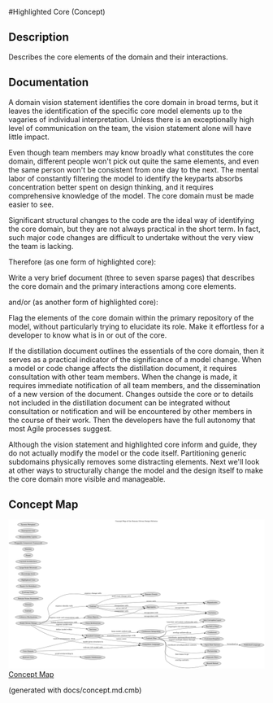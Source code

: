#Highlighted Core (Concept)
## Description
Describes the core elements of the domain and their interactions.
## Documentation
A domain vision statement identifies the core domain in broad terms, but it
leaves the identification of the specific core model elements up to the
vagaries of individual interpretation. Unless there is an exceptionally high
level of communication on the team, the vision statement alone will have
little impact.

Even though team members may know broadly what constitutes the core domain,
different people won't pick out quite the same elements, and even the same
person won't be consistent from one day to the next. The mental labor of
constantly filtering the model to identify the keyparts absorbs concentration
better spent on design thinking, and it requires comprehensive knowledge of the
model. The core domain must be made easier to see.

Significant structural changes to the code are the ideal way of identifying the
core domain, but they are not always practical in the short term. In fact, such
major code changes are difficult to undertake without the very view the team is
lacking.

Therefore (as one form of highlighted core):

Write a very brief document (three to seven sparse pages) that describes the
core domain and the primary interactions among core elements.

and/or (as another form of highlighted core):

Flag the elements of the core domain within the primary repository of the
model, without particularly trying to elucidate its role. Make it effortless
for a developer to know what is in or out of the core.

If the distillation document outlines the essentials of the core domain, then
it serves as a practical indicator of the significance of a model change. When
a model or code change affects the distillation document, it requires
consultation with other team members. When the change is made, it requires
immediate notification of all team members, and the dissemination of a new
version of the document. Changes outside the core or to details not included in
the distillation document can be integrated without consultation or
notification and will be encountered by other members in the course of their
work. Then the developers have the full autonomy that most Agile processes
suggest.

Although the vision statement and highlighted core inform and guide, they do
not actually modify the model or the code itself. Partitioning generic
subdomains physically removes some distracting elements. Next we'll look at
other ways to structurally change the model and the design itself to make the
core domain more visible and manageable.

## Concept Map
![Concept Map of the Domain Driven Design Patterns](../ddd/concept-view.png)
[Concept Map](../ddd/concept-view.md)


(generated with docs/concept.md.cmb)
